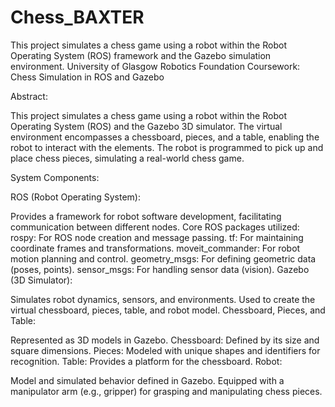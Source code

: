 # Chess_BAXTER
This project simulates a chess game using a robot within the Robot Operating System (ROS) framework and the Gazebo simulation environment.
University of Glasgow Robotics Foundation Coursework: Chess Simulation in ROS and Gazebo

Abstract:

This project simulates a chess game using a robot within the Robot Operating System (ROS) and the Gazebo 3D simulator. The virtual environment encompasses a chessboard, pieces, and a table, enabling the robot to interact with the elements. The robot is programmed to pick up and place chess pieces, simulating a real-world chess game.

System Components:

ROS (Robot Operating System):

Provides a framework for robot software development, facilitating communication between different nodes.
Core ROS packages utilized:
rospy: For ROS node creation and message passing.
tf: For maintaining coordinate frames and transformations.
moveit_commander: For robot motion planning and control.
geometry_msgs: For defining geometric data (poses, points).
sensor_msgs: For handling sensor data (vision).
Gazebo (3D Simulator):

Simulates robot dynamics, sensors, and environments.
Used to create the virtual chessboard, pieces, table, and robot model.
Chessboard, Pieces, and Table:

Represented as 3D models in Gazebo.
Chessboard: Defined by its size and square dimensions.
Pieces: Modeled with unique shapes and identifiers for recognition.
Table: Provides a platform for the chessboard.
Robot:

Model and simulated behavior defined in Gazebo.
Equipped with a manipulator arm (e.g., gripper) for grasping and manipulating chess pieces.
